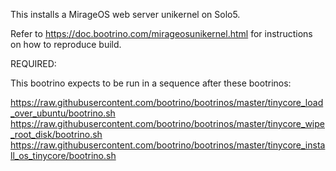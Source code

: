 This installs a MirageOS web server unikernel on Solo5.

Refer to https://doc.bootrino.com/mirageosunikernel.html for instructions on how to reproduce build.

REQUIRED:

This bootrino expects to be run in a sequence after these bootrinos:

https://raw.githubusercontent.com/bootrino/bootrinos/master/tinycore_load_over_ubuntu/bootrino.sh
https://raw.githubusercontent.com/bootrino/bootrinos/master/tinycore_wipe_root_disk/bootrino.sh
https://raw.githubusercontent.com/bootrino/bootrinos/master/tinycore_install_os_tinycore/bootrino.sh


